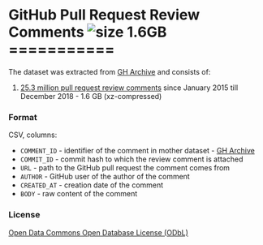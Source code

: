 # GitHub Pull Request Review Comments ![size 1.6GB](https://img.shields.io/badge/size-1.6GB-green.svg)===========

The dataset was extracted from [GH Archive](https://www.gharchive.org/) and consists of:

1. [25.3 million pull request review comments](https://drive.google.com/open?id=1rk6OTDrD09xVU0o_w8_dvtsLaeeUgwmP) since January 2015 till December 2018 - 1.6 GB (xz-compressed)

### Format

CSV, columns:

* `COMMENT_ID` - identifier of the comment in mother dataset - [GH Archive](https://www.gharchive.org/)
* `COMMIT_ID` - commit hash to which the review comment is attached
* `URL` - path to the GitHub pull request the comment comes from
* `AUTHOR` - GitHub user of the author of the comment
* `CREATED_AT` - creation date of the comment
* `BODY` - raw content of the comment

### License

[Open Data Commons Open Database License (ODbL)](https://opendatacommons.org/licenses/odbl/)
